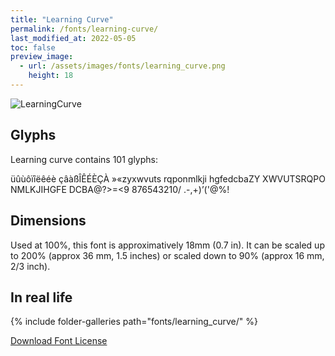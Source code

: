 ```yaml
---
title: "Learning Curve"
permalink: /fonts/learning-curve/
last_modified_at: 2022-05-05
toc: false
preview_image:
  - url: /assets/images/fonts/learning_curve.png
    height: 18
---
```

![LearningCurve](/assets/images/fonts/learning_curve.png)



## Glyphs

Learning curve contains 101 glyphs:
	
üûùôïîëêéè
çâàßÎÊÉÈÇÀ
»«zyxwvuts
rqponmlkji
hgfedcbaZY
XWVUTSRQPO
NMLKJIHGFE
DCBA@?>=<9
876543210/
.-,+)’('@%!

## Dimensions
Used at 100%, this font is approximatively  18mm  (0.7 in).
It can be scaled up to 200% (approx 36 mm, 1.5 inches) or scaled down to  90% (approx 16 mm, 2/3 inch).

## In real life 

{% include folder-galleries path="fonts/learning_curve/" %}

[Download Font License](https://github.com/inkstitch/inkstitch/tree/main/fonts/learning_curve/LICENSE)
